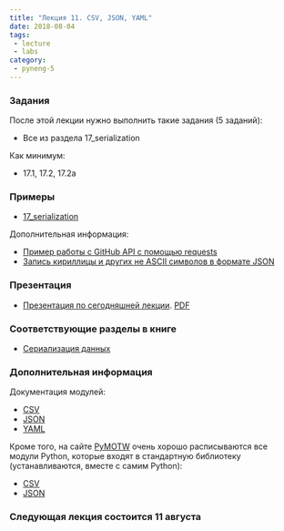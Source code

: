 ```yaml
---
title: "Лекция 11. CSV, JSON, YAML"
date: 2018-08-04
tags:
 - lecture
 - labs
category:
 - pyneng-5
---
```


### Задания

После этой лекции нужно выполнить такие задания (5 заданий):

* Все из раздела 17_serialization

Как минимум:

* 17.1, 17.2, 17.2a


### Примеры

* [17_serialization](https://github.com/pyneng/pyneng-online-jun-oct-2018/tree/master/examples/17_serialization)

Дополнительная информация:
* [Пример работы с GitHub API с помощью requests](https://pyneng.github.io/pyneng-3/GitHub-API-JSON-example/)
* [Запись кириллицы и других не ASCII символов в формате JSON](https://pyneng.github.io/pyneng-3/json-module/)

### Презентация

* [Презентация по сегодняшней лекции](https://gitpitch.com/natenka/pyneng-slides/py3-serialization). [PDF](https://github.com/pyneng/pyneng-online-jan-apr-2018/blob/master/presentations/17_serialization.pdf)


### Соответствующие разделы в книге

* [Сериализация данных](https://natenka.gitbook.io/pyneng/part_iv/17_serialization)


### Дополнительная информация

Документация модулей:

* [CSV](https://docs.python.org/3/library/csv.html)
* [JSON](https://docs.python.org/3/library/json.html)
* [YAML](http://pyyaml.org/wiki/PyYAMLDocumentation)

Кроме того, на сайте [PyMOTW](https://pymotw.com/3/index.html) очень хорошо расписываются все модули Python, которые входят в стандартную библиотеку (устанавливаются, вместе с самим Python):

* [CSV](https://pymotw.com/3/csv/index.html)
* [JSON](https://pymotw.com/3/json/index.html)


### Следующая лекция состоится 11 августа

